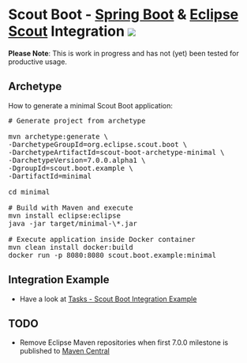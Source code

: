 # Scout Boot - [Spring Boot](https://projects.spring.io/spring-boot/) & [Eclipse Scout](https://eclipse.org/scout/) Integration <img src="https://travis-ci.org/BSI-Business-Systems-Integration-AG/SpringBoot-and-EclipseScout.svg">

**Please Note**: This is work in progress and has not (yet) been tested for productive usage.

## Archetype

How to generate a minimal Scout Boot application:
<pre>
# Generate project from archetype

mvn archetype:generate \   
-DarchetypeGroupId=org.eclipse.scout.boot \
-DarchetypeArtifactId=scout-boot-archetype-minimal \
-DarchetypeVersion=7.0.0.alpha1 \
-DgroupId=scout.boot.example \
-DartifactId=minimal

cd minimal

# Build with Maven and execute
mvn install eclipse:eclipse
java -jar target/minimal-\*.jar

# Execute application inside Docker container
mvn clean install docker:build
docker run -p 8080:8080 scout.boot.example:minimal</pre>

## Integration Example

* Have a look at [Tasks - Scout Boot Integration Example](https://github.com/BSI-Business-Systems-Integration-AG/ScoutBoot-Tasks)

## TODO
* Remove Eclipse Maven repositories when first 7.0.0 milestone is published to [Maven Central](https://mvnrepository.com/artifact/org.eclipse.scout.rt/org.eclipse.scout.rt.ui.html)
